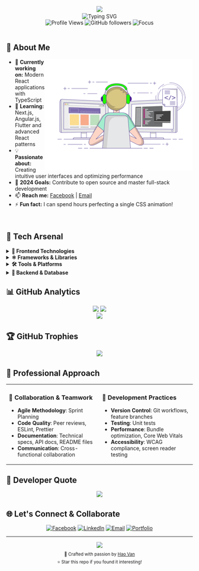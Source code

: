 <div align="center">
  <img src="https://capsule-render.vercel.app/api?type=waving&color=gradient&customColorList=6,11,20&height=200&section=header&text=Hao%20Van&fontSize=80&fontColor=fff&animation=fadeIn&fontAlignY=35&desc=Frontend%20Developer%20%7C%20React%20Enthusiast%20%7C%20UI/UX%20Passionate&descAlignY=55&descSize=18"/>
</div>

<div align="center">
  <img src="https://readme-typing-svg.herokuapp.com?font=Fira+Code&size=22&duration=3000&pause=1000&color=58A6FF&center=true&vCenter=true&multiline=false&width=600&height=50&lines=Building+Beautiful+Web+Experiences;Crafting+Responsive+User+Interfaces;Turning+Ideas+Into+Digital+Reality;Always+Learning%2C+Always+Growing" alt="Typing SVG" />
</div>

<div align="center">
  <img src="https://komarev.com/ghpvc/?username=NguyenSiVanHao&style=for-the-badge&color=58A6FF&labelColor=1a1a1a&label=Profile+Views" alt="Profile Views" />
  <img src="https://img.shields.io/github/followers/NguyenSiVanHao?style=for-the-badge&color=58A6FF&labelColor=1a1a1a&logo=github" alt="GitHub followers" />
  <img src="https://img.shields.io/badge/Focus-Frontend%20Development-58A6FF?style=for-the-badge&labelColor=1a1a1a" alt="Focus" />
</div>

<br>

## 🎯 About Me

<img align="right" alt="Coding" width="400" src="https://raw.githubusercontent.com/devSouvik/devSouvik/master/gif3.gif">


- 🔭 **Currently working on:** Modern React applications with TypeScript
- 🌱 **Learning:** Next.js, Angular.js, Flutter and advanced React patterns  
- 💡 **Passionate about:** Creating intuitive user interfaces and optimizing performance
- 🎯 **2024 Goals:** Contribute to open source and master full-stack development
- 📫 **Reach me:** [Facebook](https://www.facebook.com/hao.van.1466?mibextid=LQQJ4d) | [Email](mailto:VH01062023@gmail.com)
- ⚡ **Fun fact:** I can spend hours perfecting a single CSS animation!

<br clear="right"/>

## 🚀 Tech Arsenal

<details>
<summary><b>🎨 Frontend Technologies</b></summary>
<br>

![TypeScript](https://img.shields.io/badge/TypeScript-007ACC?style=for-the-badge&logo=typescript&logoColor=white)
![JavaScript](https://img.shields.io/badge/JavaScript-F7DF1E?style=for-the-badge&logo=javascript&logoColor=black)
![HTML5](https://img.shields.io/badge/HTML5-E34F26?style=for-the-badge&logo=html5&logoColor=white)
![CSS3](https://img.shields.io/badge/CSS3-1572B6?style=for-the-badge&logo=css3&logoColor=white)



</details>

<details>
<summary><b>⚛️ Frameworks & Libraries</b></summary>
<br>

![React](https://img.shields.io/badge/React-20232A?style=for-the-badge&logo=react&logoColor=61DAFB)
![React Native](https://img.shields.io/badge/React_Native-20232A?style=for-the-badge&logo=react&logoColor=61DAFB)
![Redux](https://img.shields.io/badge/Redux-593D88?style=for-the-badge&logo=redux&logoColor=white)
![Bootstrap](https://img.shields.io/badge/Bootstrap-563D7C?style=for-the-badge&logo=bootstrap&logoColor=white)
![Ant Design](https://img.shields.io/badge/Ant%20Design-0170FE?style=for-the-badge&logo=ant-design&logoColor=white)
![Tailwind CSS](https://img.shields.io/badge/Tailwind_CSS-38B2AC?style=for-the-badge&logo=tailwind-css&logoColor=white)

</details>

<details>
<summary><b>🛠️ Tools & Platforms</b></summary>
<br>

![Git](https://img.shields.io/badge/Git-F05032?style=for-the-badge&logo=git&logoColor=white)
![VS Code](https://img.shields.io/badge/VS_Code-007ACC?style=for-the-badge&logo=visual-studio-code&logoColor=white)
![Expo](https://img.shields.io/badge/Expo-1B1F23?style=for-the-badge&logo=expo&logoColor=white)
![Vercel](https://img.shields.io/badge/Vercel-000000?style=for-the-badge&logo=vercel&logoColor=white)
![Firebase](https://img.shields.io/badge/Firebase-039BE5?style=for-the-badge&logo=firebase&logoColor=white)
![Azure](https://img.shields.io/badge/Azure-0078D7?style=for-the-badge&logo=microsoft-azure&logoColor=white)
![Figma](https://img.shields.io/badge/Figma-F24E1E?style=for-the-badge&logo=figma&logoColor=white)
![Webpack](https://img.shields.io/badge/Webpack-8DD6F9?style=for-the-badge&logo=webpack&logoColor=black)

</details>

<details>
<summary><b>💾 Backend & Database</b></summary>
<br>
  
![MongoDB](https://img.shields.io/badge/MongoDB-47A248?style=for-the-badge&logo=mongodb&logoColor=white)
![Node.js](https://img.shields.io/badge/Node.js-43853D?style=for-the-badge&logo=node.js&logoColor=white)
![SQL Server](https://img.shields.io/badge/Microsoft%20SQL%20Server-CC2927?style=for-the-badge&logo=microsoft%20sql%20server&logoColor=white)

</details>

## 📊 GitHub Analytics

<div align="center">
<img height="180em" src="https://github-readme-stats.vercel.app/api?username=NguyenSiVanHao&show_icons=true&theme=default&include_all_commits=true&count_private=true&hide_border=true"/>
<img height="180em" src="https://github-readme-stats.vercel.app/api/top-langs/?username=NguyenSiVanHao&layout=compact&langs_count=8&theme=default&hide_border=true"/>
</div>
<div align="center">
  <img src="https://github-readme-streak-stats.herokuapp.com/?user=NguyenSiVanHao&theme=default&hide_border=true"/>
</div>

## 🏆 GitHub Trophies

<div align="center">
  <img src="https://github-profile-trophy.vercel.app/?username=NguyenSiVanHao&theme=tokyonight&no-frame=true&no-bg=true&margin-w=4&row=1"/>
</div>

## 💼 Professional Approach

<table>
<tr>
<td width="50%">

### 🤝 Collaboration & Teamwork
- **Agile Methodology**:  Sprint Planning
- **Code Quality**: Peer reviews, ESLint, Prettier
- **Documentation**: Technical specs, API docs, README files
- **Communication**: Cross-functional collaboration

</td>
<td width="50%">

### 🔧 Development Practices
- **Version Control**: Git workflows, feature branches
- **Testing**: Unit tests
- **Performance**: Bundle optimization, Core Web Vitals
- **Accessibility**: WCAG compliance, screen reader testing

</td>
</tr>
</table>

## 💭 Developer Quote

<div align="center">
  <img src="https://quotes-github-readme.vercel.app/api?type=horizontal&theme=tokyonight&border=true&quote=Code%20is%20like%20humor.%20When%20you%20have%20to%20explain%20it,%20it's%20bad.&author=Cory%20House"/>
</div>

## 🌐 Let's Connect & Collaborate

<div align="center">
  
[![Facebook](https://img.shields.io/badge/Facebook-1877F2?style=for-the-badge&logo=facebook&logoColor=white)](https://www.facebook.com/hao.van.1466?mibextid=LQQJ4d)
[![LinkedIn](https://img.shields.io/badge/LinkedIn-0077B5?style=for-the-badge&logo=linkedin&logoColor=white)](#)
[![Email](https://img.shields.io/badge/Email-D14836?style=for-the-badge&logo=gmail&logoColor=white)](mailto:your.email@example.com)
[![Portfolio](https://img.shields.io/badge/Portfolio-FF5722?style=for-the-badge&logo=google-chrome&logoColor=white)](#)

</div>

---

<div align="center">
  <img src="https://capsule-render.vercel.app/api?type=waving&color=gradient&customColorList=6,11,20&height=150&section=footer&text=Thanks%20for%20visiting!&fontSize=40&fontColor=fff&animation=twinkling&fontAlignY=65"/>
</div>

<div align="center">
  <sub>💙 Crafted with passion by <a href="https://github.com/NguyenSiVanHao">Hao Van</a></sub>
  <br>
  <sub>⭐ Star this repo if you found it interesting!</sub>
</div>
